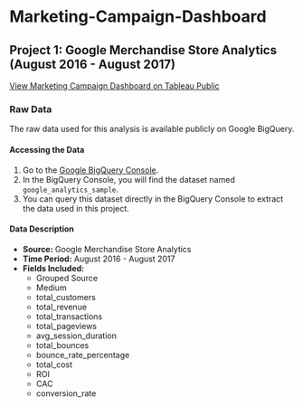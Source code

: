 # Marketing-Campaign-Dashboard

## Project 1: Google Merchandise Store Analytics (August 2016 - August 2017)

[View Marketing Campaign Dashboard on Tableau Public](https://public.tableau.com/app/profile/amelia.rajaram/viz/GoogleMerchandiseStoreDashboard_17162594129320/Dashboard2)

### Raw Data

The raw data used for this analysis is available publicly on Google BigQuery.

#### Accessing the Data
1. Go to the [Google BigQuery Console](https://console.cloud.google.com/bigquery?p=bigquery-public-data&d=google_analytics_sample&page=dataset).
2. In the BigQuery Console, you will find the dataset named `google_analytics_sample`.
3. You can query this dataset directly in the BigQuery Console to extract the data used in this project.

#### Data Description
- **Source:** Google Merchandise Store Analytics
- **Time Period:** August 2016 - August 2017
- **Fields Included:**
  - Grouped Source
  - Medium
  - total_customers
  - total_revenue
  - total_transactions
  - total_pageviews
  - avg_session_duration
  - total_bounces
  - bounce_rate_percentage
  - total_cost
  - ROI
  - CAC
  - conversion_rate

